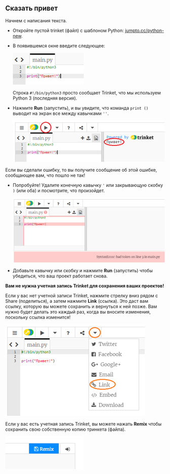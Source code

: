 ## Сказать привет

Начнем с написания текста.

+ Откройте пустой trinket (файл) c шаблоном Python: <a href="http://jumpto.cc/python-new" target="_blank">jumpto.cc/python-new</a>.

+ В появившемся окне введите следующее:
    
    ![Скриншот](images/me-hi.png)
    
    Строка `#!/bin/python3` просто сообщает Trinket, что мы используем Python 3 (последняя версия).

+ Нажмите **Run** (запустить), и вы увидите, что команда `print ()` выводит на экран все между кавычками `''`.
    
    ![Скриншот](images/me-hi-test.png)

Если вы сделали ошибку, то вы получите сообщение об этой ошибке, сообщающее вам, что пошло не так!

+ Попробуйте! Удалите конечную кавычку `'` или закрывающую скобку `)` (или оба) и посмотрите, что произойдет.
    
    ![Скриншот](images/me-syntax.png)

+ Добавьте кавычку или скобку и нажмите **Run** (запустить) чтобы убедиться, что ваш проект работает снова.

**Вам не нужна учетная запись Trinket для сохранения ваших проектов!**

Если у вас нет учетной записи Trinket, нажмите стрелку вниз рядом с Share (поделиться), а затем нажмите **Link** (ссылка). Это даст вам ссылку, которую вы можете сохранить и вернуться к ней позже. Вам нужно будет делать это каждый раз, когда вы вносите изменения, поскольку ссылка изменится!

![Скриншот](images/me-link.png)

Если у вас есть учетная запись Trinket, вы можете нажать **Remix** чтобы сохранить свою собственную копию тринкета (файла).

![Скриншот](images/me-remix.png)